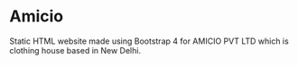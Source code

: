 # Amicio
Static HTML website made using Bootstrap 4 for AMICIO PVT LTD which is clothing house based in New Delhi.
